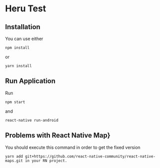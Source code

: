 # Heru Test

## Installation

You can use either 
```
npm install 
```

or 

```
yarn install
```

## Run Application

Run 

```
npm start
```

and 

```
react-native run-android
```

## Problems with React Native Map}

You should execute this command in order to get the fixed version
```
yarn add git+https://github.com/react-native-community/react-native-maps.git in your RN project.
```

